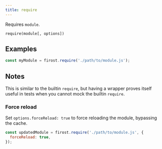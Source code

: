 ```yaml
---
title: require
---
```


<div class="lead">
  Requires <code>module</code>.
</div>

`require(module[, options])`

## Examples

```js
const myModule = firost.require('./path/to/module.js');
```

## Notes

This is similar to the builtin `require`, but having a wrapper proves itself
useful in tests when you cannot mock the builtin `require`.

### Force reload

Set `options.forceReload: true` to force reloading the module, bypassing the
cache.

```js
const updatedModule = firost.require('./path/to/module.js', {
  forceReload: true,
});
```

